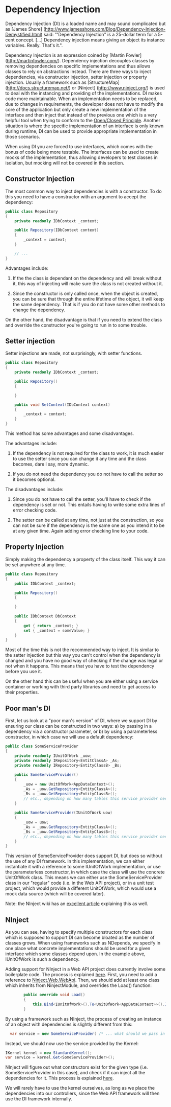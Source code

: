 # Dependency Injection

Dependency Injection (DI) is a loaded name and may sound complicated but as [James Shore] (http://www.jamesshore.com/Blog/Dependency-Injection-Demystified.html) said:
'"Dependency Injection" is a 25-dollar term for a 5-cent concept. [...] Dependency injection means giving an object its instance variables. Really. That's it.". 

Dependency Injection is an expression coined by [Martin Fowler] (http://martinfowler.com/). Dependency injection decouples classes by removing dependencies on specific implementations and thus allows classes to rely on abstractions instead. There are three ways to inject dependencies, via constructor injection, setter injection or property injection. Usually a framework such as [StructureMap] (http://docs.structuremap.net/) or [Ninject] (http://www.ninject.org/) is used to deal with the instancing and providing of the implementations.
DI makes code more maintainable. When an implementation needs to be replaced, due to changes in requirements, the developer does not have to modify the core of the application but only create a new implementation of the interface and then inject that instead of the previous one which is a very helpful tool when trying to conform to the [Open/Closed Principle](http://en.wikipedia.org/wiki/SOLID_(object-oriented_design)). Another situation is where the specific implementation of an interface is only known during runtime, DI can be used to provide appropriate implementation in those scenarios.

When using DI you are forced to use interfaces, which comes with the bonus of code being more testable. The interfaces can be used to create mocks of the implementation, thus allowing developers to test classes in isolation, but mocking will not be covered in this section.

## Constructor Injection

The most common way to inject dependencies is with a constructor. To do this you need to have a constructor with an argument to accept the dependency:

```c#
public class Repository
{
    private readonly IDbContext _context;

    public Repository(IDbContext context)
    {
        _context = context;
    }

    // ...
}
```

Advantages include:

1. If the the class is dependant on the dependency and will break without it, this way of injecting will make sure the class is not created without it.

2. Since the constructor is only called once, when the object is created, you can be sure that through the entire lifetime of the object, it will keep the same dependency. That is if you do not have some other methods to change the dependency.

On the other hand, the disadvantage is that if you need to extend the class and override the constructor you're going to run in to some trouble.

## Setter injection

Setter injections are made, not surprisingly, with setter functions.

```c#
public class Repository
{
    private readonly IDbContext _context;

    public Repository()
    {

    }

    public void SetContext(IDbContext context)
    {
        _context = context;
    }
}
```

This method has some advantages and some disadvantages.

The advantages include:

1. If the dependency is not required for the class to work, it is much easier to use the setter since you can change it any time and the class becomes, dare I say, more dynamic.

2. If you do not need the dependency you do not have to call the setter so it becomes optional.

The disadvantages include:

1. Since you do not have to call the setter, you'll have to check if the dependency is set or not. This entails having to write some extra lines of error checking code.

2. The setter can be called at any time, not just at the construction, so you can not be sure if the dependency is the same one as you intend it to be at any given time. Again adding error checking line to your code.

## Property Injection

Simply making the dependency a property of the class itself. This way it can be set anywhere at any time.

```c#
public class Repository
{
    public IDbContext _context;

    public Repository()
    {

    }
    
    public IDbContext DbContext
    {
        get { return _context; }
        set { _context = someValue; }
    }
}
```

Most of the time this is not the recommended way to inject. It is similar to the setter injection but this way you can't control when the dependency is changed and you have no good way of checking if the change was legal or not when it happens.
This means that you have to test the dependency before you use it.

On the other hand this can be useful when you are either using a service container or working with third party libraries and need to get access to their properties.


## Poor man's DI

First, let us look at a "poor man's version" of DI, where we support DI by ensuring our class can be constructed
in two ways: a) by passing in a dependency via a constructor parameter, or  b) by using a parameterless constructor,
in which case we will use a default dependency:

```c#
public class SomeServiceProvider
{
    private readonly IUnitOfWork _uow;
    private readonly IRepository<EntitClassA> _As;
    private readonly IRepository<EntityClassB> _Bs;
    
    public SomeServiceProvider()
    {
        _uow = new UnitOfWork<AppDataContext>();
        _As = _uow.GetRepository<EntityClassA>();
        _Bs = _uow.GetRepository<EntityClassB>();
        // etc., depending on how many tables this service provider needs access to
    }
    
    public SomeServiceProvider(IUnitOfWork uow)
    {
        _uow = uow;
        _As = _uow.GetRepository<EntityClassA>();
        _Bs = _uow.GetRepository<EntityClassB>();
        // etc., depending on how many tables this service provider needs access to
    }
}
```
This version of SomeServiceProvider does support DI, but does so without the use of any DI framework.
In this implementation, we can either instantiate it with a reference to some IUnitOfWork 
implementation, or use the parameterless constructor, in which case the class will use the concrete 
UnitOfWork<DataContext> class. This means we can either use the SomeServiceProvider class in our "regular" code
(i.e. in the Web API project), or in a unit test project, which would provide a different UnitOfWork, which would
use a mock data source (which will be covered later).

Note: the NInject wiki has an [excellent article](https://github.com/ninject/ninject/wiki/Dependency-Injection-By-Hand) explaining this as well.

## NInject

As you can see, having to specify multiple constructors for each class which is supposed to support DI can
become bloated as the number of classes grows. When using frameworks such as NDepends, we specify in one place
what concrete implementations should be used for a given interface which some classes depend upon. In the example 
above, IUnitOfWork is such a dependency.

Adding support for NInject in a Web API project does currently involve some boilerplate code. The process is explained
[here](http://www.peterprovost.org/blog/2012/06/19/adding-ninject-to-web-api/). First, you need to add a reference to [Ninject.Web.WebApi](https://www.nuget.org/packages/Ninject.Web.WebApi/3.2.0). Then, we should add at least one class
which inherits from NinjectModule, and overrides the Load() function:

```c#
        public override void Load()
        {
            this.Bind<IUnitOfWork>().To<UnitOfWork<AppDataContext>>().InRequestScope();
        }
```
By using a framework such as NInject, the process of creating an instance of an object with dependencies is 
slightly different from this:

```c#
  var service = new SomeServiceProvider( /* ... what should we pass in here?? ...*/ );
```

Instead, we should now use the service provided by the Kernel:

```c#
IKernel kernel = new StandardKernel();
var service = kernel.Get<SomeServiceProvider>();
```
NInject will figure out what constructors exist for the given type (i.e. SomeServiceProvider in this case), and check 
if it can inject all the dependencies for it. This process is explained [here](https://github.com/ninject/ninject/wiki/Dependency-Injection-With-Ninject).

We will rarely have to use the kernel ourselves, as long as we place the dependencies into our controllers, since the 
Web API framework will then use the DI framework internally.
